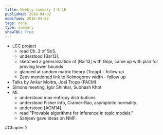 ```yaml
---
title: Weekly summary 4-2-16
published: 2016-04-02
modified: 2016-04-02
tags: none
type: summary
showTOC: True
---
```


* LCC project
   * read Ch. 2 of SoS.
   * understood [Bar13].
   * sketched a generalization of [Bar13] with Gopi, came up with plan for proving lower bounds
   * glanced at random matrix theory (Tropp) - follow up
   * Zeev mentioned link to Kolmogorov width - follow up
* Talks by Ankur Moitra, Joel Tropp (PACM).
* Simons meeting, Igor Shinkar, Subhash Khot
* ML
   * understood max-entropy distributions
   * understood Fisher info, Cramer-Rao, asymptotic normality.
   * understood [AGM14].
   * read "Provable algorithms for inference in topic models."
   * Sanjeev gave ideas on NMF.

#Chapter 2
